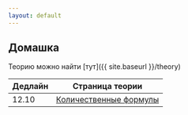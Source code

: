 ```yaml
---
layout: default
---
```


## Домашка

Теорию можно найти [тут]({{ site.baseurl }}/theory)

Дедлайн | Страница теории
--------|-------------------
12.10   |[Количественные формулы](quants)
